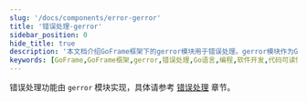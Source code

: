 ```yaml
---
slug: '/docs/components/error-gerror'
title: '错误处理-gerror'
sidebar_position: 0
hide_title: true
description: '本文档介绍GoFrame框架下的gerror模块用于错误处理。gerror模块作为GoFrame的核心组件，提供了统一的错误处理机制，提升了代码的可读性和可维护性，适用于Go语言的软件开发。'
keywords: [GoFrame,GoFrame框架,gerror,错误处理,Go语言,编程,软件开发,代码可读性,代码维护,核心组件]
---
```


错误处理功能由 `gerror` 模块实现，具体请参考 [错误处理](../../核心组件/错误处理/错误处理.md) 章节。